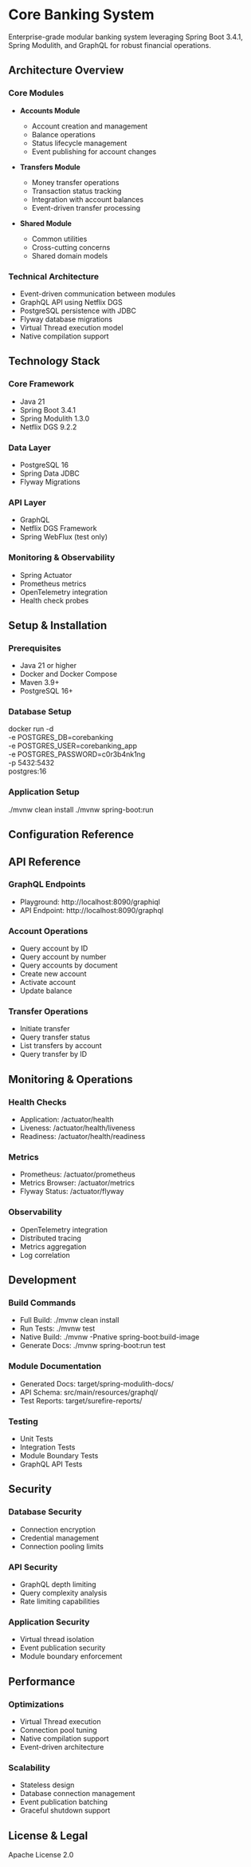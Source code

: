 # Core Banking System

Enterprise-grade modular banking system leveraging Spring Boot 3.4.1, Spring Modulith, and GraphQL for robust financial operations.

## Architecture Overview

### Core Modules
- **Accounts Module**
  - Account creation and management
  - Balance operations
  - Status lifecycle management
  - Event publishing for account changes

- **Transfers Module**
  - Money transfer operations
  - Transaction status tracking
  - Integration with account balances
  - Event-driven transfer processing

- **Shared Module**
  - Common utilities
  - Cross-cutting concerns
  - Shared domain models

### Technical Architecture
- Event-driven communication between modules
- GraphQL API using Netflix DGS
- PostgreSQL persistence with JDBC
- Flyway database migrations
- Virtual Thread execution model
- Native compilation support

## Technology Stack

### Core Framework
- Java 21
- Spring Boot 3.4.1
- Spring Modulith 1.3.0
- Netflix DGS 9.2.2

### Data Layer
- PostgreSQL 16
- Spring Data JDBC
- Flyway Migrations

### API Layer
- GraphQL
- Netflix DGS Framework
- Spring WebFlux (test only)

### Monitoring & Observability
- Spring Actuator
- Prometheus metrics
- OpenTelemetry integration
- Health check probes

## Setup & Installation

### Prerequisites
- Java 21 or higher
- Docker and Docker Compose
- Maven 3.9+
- PostgreSQL 16+

### Database Setup

docker run -d \
  -e POSTGRES_DB=corebanking \
  -e POSTGRES_USER=corebanking_app \
  -e POSTGRES_PASSWORD=c0r3b4nk1ng \
  -p 5432:5432 \
  postgres:16

### Application Setup

./mvnw clean install
./mvnw spring-boot:run

## Configuration Reference

## API Reference

### GraphQL Endpoints
- Playground: http://localhost:8090/graphiql
- API Endpoint: http://localhost:8090/graphql

### Account Operations
- Query account by ID
- Query account by number
- Query accounts by document
- Create new account
- Activate account
- Update balance

### Transfer Operations
- Initiate transfer
- Query transfer status
- List transfers by account
- Query transfer by ID

## Monitoring & Operations

### Health Checks
- Application: /actuator/health
- Liveness: /actuator/health/liveness
- Readiness: /actuator/health/readiness

### Metrics
- Prometheus: /actuator/prometheus
- Metrics Browser: /actuator/metrics
- Flyway Status: /actuator/flyway

### Observability
- OpenTelemetry integration
- Distributed tracing
- Metrics aggregation
- Log correlation

## Development

### Build Commands
- Full Build: ./mvnw clean install
- Run Tests: ./mvnw test
- Native Build: ./mvnw -Pnative spring-boot:build-image
- Generate Docs: ./mvnw spring-boot:run test

### Module Documentation
- Generated Docs: target/spring-modulith-docs/
- API Schema: src/main/resources/graphql/
- Test Reports: target/surefire-reports/

### Testing
- Unit Tests
- Integration Tests
- Module Boundary Tests
- GraphQL API Tests

## Security

### Database Security
- Connection encryption
- Credential management
- Connection pooling limits

### API Security
- GraphQL depth limiting
- Query complexity analysis
- Rate limiting capabilities

### Application Security
- Virtual thread isolation
- Event publication security
- Module boundary enforcement

## Performance

### Optimizations
- Virtual Thread execution
- Connection pool tuning
- Native compilation support
- Event-driven architecture

### Scalability
- Stateless design
- Database connection management
- Event publication batching
- Graceful shutdown support

## License & Legal
Apache License 2.0